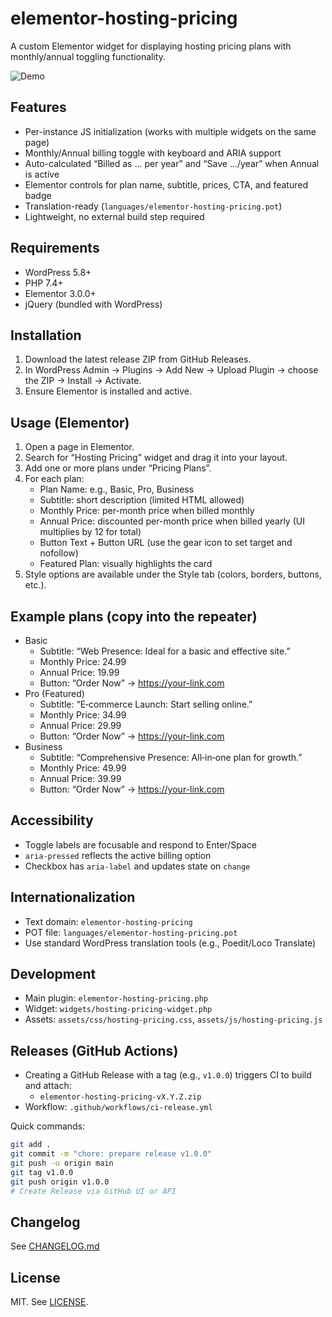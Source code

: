 # elementor-hosting-pricing
A custom Elementor widget for displaying hosting pricing plans with monthly/annual toggling functionality.

![Demo](docs/screenshot-1.png)

## Features
- Per-instance JS initialization (works with multiple widgets on the same page)
- Monthly/Annual billing toggle with keyboard and ARIA support
- Auto-calculated “Billed as … per year” and “Save …/year” when Annual is active
- Elementor controls for plan name, subtitle, prices, CTA, and featured badge
- Translation-ready (`languages/elementor-hosting-pricing.pot`)
- Lightweight, no external build step required

## Requirements
- WordPress 5.8+
- PHP 7.4+
- Elementor 3.0.0+
- jQuery (bundled with WordPress)

## Installation
1. Download the latest release ZIP from GitHub Releases.
2. In WordPress Admin → Plugins → Add New → Upload Plugin → choose the ZIP → Install → Activate.
3. Ensure Elementor is installed and active.

## Usage (Elementor)
1. Open a page in Elementor.
2. Search for “Hosting Pricing” widget and drag it into your layout.
3. Add one or more plans under “Pricing Plans”.
4. For each plan:
   - Plan Name: e.g., Basic, Pro, Business
   - Subtitle: short description (limited HTML allowed)
   - Monthly Price: per-month price when billed monthly
   - Annual Price: discounted per-month price when billed yearly (UI multiplies by 12 for total)
   - Button Text + Button URL (use the gear icon to set target and nofollow)
   - Featured Plan: visually highlights the card
5. Style options are available under the Style tab (colors, borders, buttons, etc.).

## Example plans (copy into the repeater)
- Basic
  - Subtitle: “Web Presence: Ideal for a basic and effective site.”
  - Monthly Price: 24.99
  - Annual Price: 19.99
  - Button: “Order Now” → https://your-link.com
- Pro (Featured)
  - Subtitle: “E‑commerce Launch: Start selling online.”
  - Monthly Price: 34.99
  - Annual Price: 29.99
  - Button: “Order Now” → https://your-link.com
- Business
  - Subtitle: “Comprehensive Presence: All‑in‑one plan for growth.”
  - Monthly Price: 49.99
  - Annual Price: 39.99
  - Button: “Order Now” → https://your-link.com

## Accessibility
- Toggle labels are focusable and respond to Enter/Space
- `aria-pressed` reflects the active billing option
- Checkbox has `aria-label` and updates state on `change`

## Internationalization
- Text domain: `elementor-hosting-pricing`
- POT file: `languages/elementor-hosting-pricing.pot`
- Use standard WordPress translation tools (e.g., Poedit/Loco Translate)

## Development
- Main plugin: `elementor-hosting-pricing.php`
- Widget: `widgets/hosting-pricing-widget.php`
- Assets: `assets/css/hosting-pricing.css`, `assets/js/hosting-pricing.js`

## Releases (GitHub Actions)
- Creating a GitHub Release with a tag (e.g., `v1.0.0`) triggers CI to build and attach:
  - `elementor-hosting-pricing-vX.Y.Z.zip`
- Workflow: `.github/workflows/ci-release.yml`

Quick commands:
```bash
git add .
git commit -m "chore: prepare release v1.0.0"
git push -u origin main
git tag v1.0.0
git push origin v1.0.0
# Create Release via GitHub UI or API
```

## Changelog
See [CHANGELOG.md](./CHANGELOG.md)

## License
MIT. See [LICENSE](./LICENSE).
